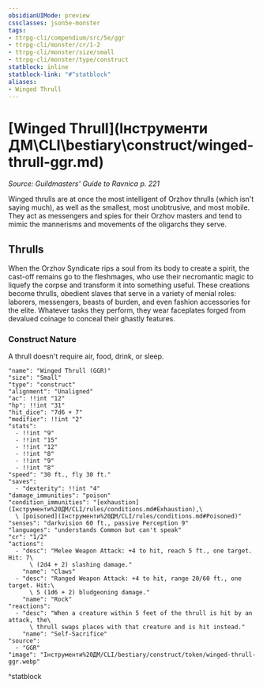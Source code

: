 ```yaml
---
obsidianUIMode: preview
cssclasses: json5e-monster
tags:
- ttrpg-cli/compendium/src/5e/ggr
- ttrpg-cli/monster/cr/1-2
- ttrpg-cli/monster/size/small
- ttrpg-cli/monster/type/construct
statblock: inline
statblock-link: "#^statblock"
aliases:
- Winged Thrull
---
```

# [Winged Thrull](Інструменти ДМ\CLI\bestiary\construct/winged-thrull-ggr.md)
*Source: Guildmasters' Guide to Ravnica p. 221*  

Winged thrulls are at once the most intelligent of Orzhov thrulls (which isn't saying much), as well as the smallest, most unobtrusive, and most mobile. They act as messengers and spies for their Orzhov masters and tend to mimic the mannerisms and movements of the oligarchs they serve.

## Thrulls

When the Orzhov Syndicate rips a soul from its body to create a spirit, the cast-off remains go to the fleshmages, who use their necromantic magic to liquefy the corpse and transform it into something useful. These creations become thrulls, obedient slaves that serve in a variety of menial roles: laborers, messengers, beasts of burden, and even fashion accessories for the elite. Whatever tasks they perform, they wear faceplates forged from devalued coinage to conceal their ghastly features.

### Construct Nature

A thrull doesn't require air, food, drink, or sleep.

```statblock
"name": "Winged Thrull (GGR)"
"size": "Small"
"type": "construct"
"alignment": "Unaligned"
"ac": !!int "12"
"hp": !!int "31"
"hit_dice": "7d6 + 7"
"modifier": !!int "2"
"stats":
  - !!int "9"
  - !!int "15"
  - !!int "12"
  - !!int "8"
  - !!int "9"
  - !!int "8"
"speed": "30 ft., fly 30 ft."
"saves":
  - "dexterity": !!int "4"
"damage_immunities": "poison"
"condition_immunities": "[exhaustion](Інструменти%20ДМ/CLI/rules/conditions.md#Exhaustion),\
  \ [poisoned](Інструменти%20ДМ/CLI/rules/conditions.md#Poisoned)"
"senses": "darkvision 60 ft., passive Perception 9"
"languages": "understands Common but can't speak"
"cr": "1/2"
"actions":
  - "desc": "Melee Weapon Attack: +4 to hit, reach 5 ft., one target. Hit: 7\
      \ (2d4 + 2) slashing damage."
    "name": "Claws"
  - "desc": "Ranged Weapon Attack: +4 to hit, range 20/60 ft., one target. Hit:\
      \ 5 (1d6 + 2) bludgeoning damage."
    "name": "Rock"
"reactions":
  - "desc": "When a creature within 5 feet of the thrull is hit by an attack, the\
      \ thrull swaps places with that creature and is hit instead."
    "name": "Self-Sacrifice"
"source":
  - "GGR"
"image": "Інструменти%20ДМ/CLI/bestiary/construct/token/winged-thrull-ggr.webp"
```
^statblock